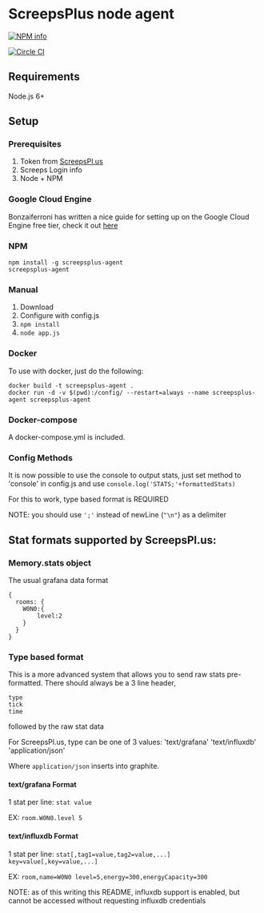# ScreepsPlus node agent

[![NPM info](https://nodei.co/npm/screepsplus-agent.png?downloads=true)](https://npmjs.org/package/screepsplus-agent)

[![Circle CI](https://circleci.com/gh/ScreepsPlus/node-agent.svg?style=shield)](https://circleci.com/gh/ScreepsPlus/node-agent)

## Requirements
Node.js 6+ 

## Setup

### Prerequisites

1. Token from [ScreepsPl.us](https://screepspl.us/agent)
2. Screeps Login info
3. Node + NPM

### Google Cloud Engine

Bonzaiferroni has written a nice guide for setting up on the Google Cloud Engine free tier, check it out [here](https://github.com/bonzaiferroni/bonzAI/wiki/Screepspl.us-agent-with-Compute-Engine)

### NPM

```
npm install -g screepsplus-agent
screepsplus-agent
```

### Manual

1. Download
2. Configure with config.js
3. `npm install`
4. `node app.js`

### Docker

To use with docker, just do the following:
```
docker build -t screepsplus-agent .
docker run -d -v $(pwd):/config/ --restart=always --name screepsplus-agent screepsplus-agent
```

### Docker-compose
A docker-compose.yml is included.

### Config Methods
It is now possible to use the console to output stats, just set method to 'console' in config.js
and use `console.log('STATS;'+formattedStats)`

For this to work, type based format is REQUIRED

NOTE: you should use `';'` instead of newLine (`"\n"`) as a delimiter

## Stat formats supported by ScreepsPl.us:

### Memory.stats object

The usual grafana data format
```
{
  rooms: {
  	W0N0:{
  		level:2
  	}
  }
}
```

### Type based format 

This is a more advanced system that allows you to send raw stats pre-formatted.
There should always be a 3 line header, 
```
type
tick
time
```
followed by the raw stat data

For ScreepsPl.us, type can be one of 3 values: 'text/grafana' 'text/influxdb' 'application/json'

Where `application/json` inserts into graphite.

#### text/grafana Format

1 stat per line: `stat value`

EX: `room.W0N0.level 5`

#### text/influxdb Format

1 stat per line: `stat[,tag1=value,tag2=value,...] key=value[,key=value,...]`

EX: `room,name=W0N0 level=5,energy=300,energyCapacity=300`

NOTE: as of this writing this README, influxdb support is enabled, but cannot be accessed without requesting influxdb credentials
